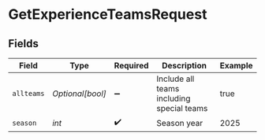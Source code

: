 # GetExperienceTeamsRequest


## Fields

| Field                                     | Type                                      | Required                                  | Description                               | Example                                   |
| ----------------------------------------- | ----------------------------------------- | ----------------------------------------- | ----------------------------------------- | ----------------------------------------- |
| `allteams`                                | *Optional[bool]*                          | :heavy_minus_sign:                        | Include all teams including special teams | true                                      |
| `season`                                  | *int*                                     | :heavy_check_mark:                        | Season year                               | 2025                                      |